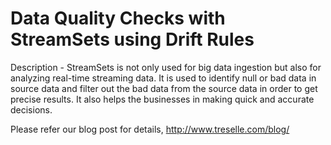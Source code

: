 # Data Quality Checks with StreamSets using Drift Rules

Description -  StreamSets is not only used for big data ingestion but also for analyzing real-time streaming data. It is used to identify null or bad data in source data and filter out the bad data from the source data in order to get precise results. It also helps the businesses in making quick and accurate decisions.

Please refer our blog post for details, http://www.treselle.com/blog/